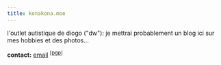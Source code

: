 ```yaml
---
title: konakona.moe
---
```


l'outlet autistique de diogo ("dw"): je mettrai probablement un blog ici sur mes hobbies et des photos...

<b>contact:</b> <a href="mailto:%64%77%40%6b%6f%6e%61%6b%6f%6e%61%2e%6d%6f%65">email</a> <sup title="F646EDE4">[<a href="/dw (F646EDE4) – Public.asc">pgp</a>]</sup>
